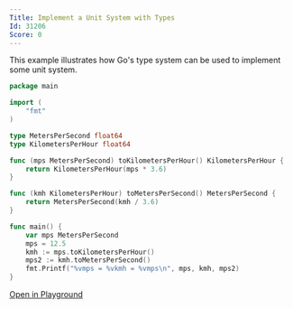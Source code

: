 ```yaml
---
Title: Implement a Unit System with Types
Id: 31206
Score: 0
---
```

This example illustrates how Go's type system can be used to implement some unit system.

```go
package main

import (
    "fmt"
)

type MetersPerSecond float64
type KilometersPerHour float64

func (mps MetersPerSecond) toKilometersPerHour() KilometersPerHour {
    return KilometersPerHour(mps * 3.6)
}

func (kmh KilometersPerHour) toMetersPerSecond() MetersPerSecond {
    return MetersPerSecond(kmh / 3.6)
}

func main() {
    var mps MetersPerSecond
    mps = 12.5
    kmh := mps.toKilometersPerHour()
    mps2 := kmh.toMetersPerSecond()
    fmt.Printf("%vmps = %vkmh = %vmps\n", mps, kmh, mps2)
}
```

[Open in Playground](https://play.golang.org/p/bhtAQWt5ci)
